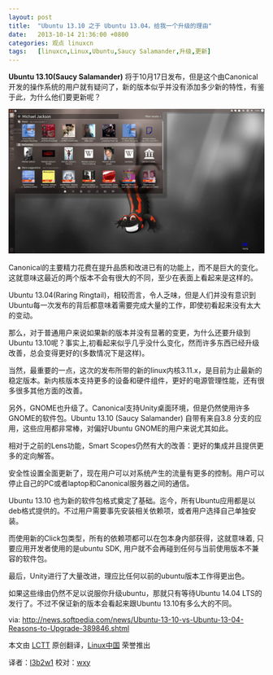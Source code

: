 ```yaml
---
layout: post
title:	"Ubuntu 13.10 之于 Ubuntu 13.04，给我一个升级的理由"
date:	2013-10-14 21:36:00 +0800 
categories:	观点 linuxcn 
tags:	[linuxcn,Linux,Ubuntu,Saucy Salamander,升级,更新]
---
```



**Ubuntu 13.10(Saucy Salamander)** 将于10月17日发布，但是这个由Canonical开发的操作系统的用户就有疑问了，新的版本似乎并没有添加多少新的特性，有鉴于此，为什么他们要更新呢？


 ![](/Asserts/Images/album/201310/14/000017hfgy9osl99zomlmk.jpg)


Canonical的主要精力花费在提升品质和改进已有的功能上，而不是巨大的变化。这就意味这最近的两个版本不会有很大的不同，至少在表面上看起来是这样的。


Ubuntu 13.04(Raring Ringtail)，相较而言，令人乏味，但是人们并没有意识到Ubuntu每一次发布的背后都意味着需要完成大量的工作，即使初看起来没有太大的变动。


那么，对于普通用户来说如果新的版本并没有显著的变更，为什么还要升级到 Ubuntu 13.10呢？事实上,初看起来似乎几乎没什么变化，然而许多东西已经升级改善，总会变得更好的(多数情况下是这样)。


当然，最重要的一点，这次的发布所带的新的linux内核3.11.x，是目前为止最新的稳定版本。新内核版本支持更多的设备和硬件组件，更好的电源管理性能，还有很多很多其他方面的改善。


另外，GNOME也升级了。Canonical支持Unity桌面环境，但是仍然使用许多GNOME的软件包。Ubuntu 13.10 (Saucy Salamander) 自带有来自3.8 分支的应用，这些应用都非常棒，对偏好Ubuntu GNOME的用户来说尤其如此。


相对于之前的Lens功能，Smart Scopes仍然有大的改善：更好的集成并且提供更多的定向解答。


安全性设置全面更新了，现在用户可以对系统产生的流量有更多的控制。用户可以停止自己的PC或者laptop和Canonical服务器之间的通信。


Ubuntu 13.10 也为新的软件包格式奠定了基础。迄今，所有Ubuntu应用都是以deb格式提供的。不过用户需要事先安装相关依赖项，或者用户选择自己单独安装。


而使用新的Click包类型，所有的依赖项都可以在包本身内部获得，这就意味着, 只要应用开发者使用的是ubuntu SDK, 用户就不会再碰到任何与当前使用版本不兼容的软件包。


最后，Unity进行了大量改进，理应比任何以前的ubuntu版本工作得更出色。


如果这些缘由仍然不足以说服你升级ubuntu，那就只有等待Ubuntu 14.04 LTS的发行了。不过不保证新的版本会看起来跟Ubuntu 13.10有多么大的不同。


 


via: <http://news.softpedia.com/news/Ubuntu-13-10-vs-Ubuntu-13-04-Reasons-to-Upgrade-389846.shtml>


本文由 [LCTT](https://github.com/LCTT/TranslateProject) 原创翻译，[Linux中国](http://linux.cn/) 荣誉推出


译者：[l3b2w1](https://github.com/l3b2w1) 校对：[wxy](https://github.com/wxy)
